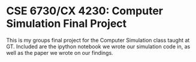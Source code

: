 # CSE 6730/CX 4230: Computer Simulation Final Project
This is my groups final project for the Computer Simulation class taught at GT. Included are the ipython notebook we wrote our simulation code in, as well as the paper we wrote on our findings. 
